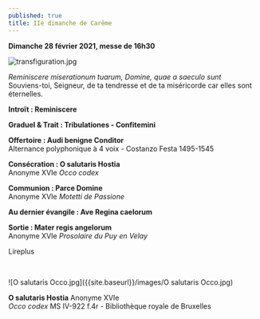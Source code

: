 ```yaml
---
published: true
title: IIe dimanche de Carême
---
```

**Dimanche 28 février 2021, messe de 16h30**  

![transfiguration.jpg]({{site.baseurl}}/images/transfiguration.jpg)

*Reminiscere miserationum tuarum, Domine, quae a saeculo sunt*  
Souviens-toi, Seigneur, de ta tendresse et de ta miséricorde car elles sont éternelles.

**Introït : Reminiscere**

**Graduel & Trait : Tribulationes - Confitemini**

**Offertoire : Audi benigne Conditor**  
Alternance polyphonique à 4 voix - Costanzo Festa 1495-1545

**Consécration : O salutaris Hostia**  
Anonyme XVIe *Occo codex*

**Communion : Parce Domine**  
Anonyme XVIe *Motetti de Passione*

**Au dernier évangile : Ave Regina caelorum**

**Sortie : Mater regis angelorum**  
Anonyme XVIe *Prosolaire du Puy en Velay*

Lireplus

&nbsp;

![O salutaris Occo.jpg]({{site.baseurl}}/images/O salutaris Occo.jpg)

**O salutaris Hostia** Anonyme XVIe  
*Occo codex* MS IV-922 f.4r - Bibliothèque royale de Bruxelles
